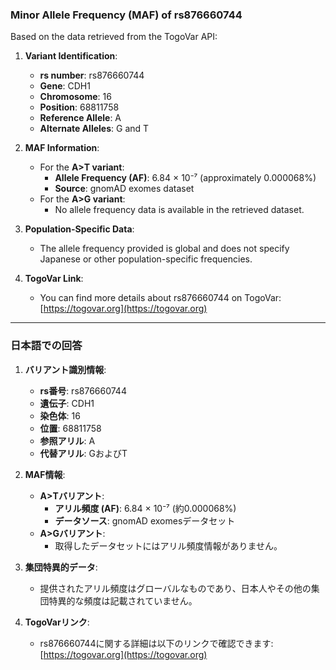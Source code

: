 ### Minor Allele Frequency (MAF) of rs876660744

Based on the data retrieved from the TogoVar API:

1. **Variant Identification**:
   - **rs number**: rs876660744
   - **Gene**: CDH1
   - **Chromosome**: 16
   - **Position**: 68811758
   - **Reference Allele**: A
   - **Alternate Alleles**: G and T

2. **MAF Information**:
   - For the **A>T variant**:
     - **Allele Frequency (AF)**: 6.84 × 10⁻⁷ (approximately 0.000068%)
     - **Source**: gnomAD exomes dataset
   - For the **A>G variant**:
     - No allele frequency data is available in the retrieved dataset.

3. **Population-Specific Data**:
   - The allele frequency provided is global and does not specify Japanese or other population-specific frequencies.

4. **TogoVar Link**:
   - You can find more details about rs876660744 on TogoVar: [https://togovar.org](https://togovar.org)

---

### 日本語での回答

1. **バリアント識別情報**:
   - **rs番号**: rs876660744
   - **遺伝子**: CDH1
   - **染色体**: 16
   - **位置**: 68811758
   - **参照アリル**: A
   - **代替アリル**: GおよびT

2. **MAF情報**:
   - **A>Tバリアント**:
     - **アリル頻度 (AF)**: 6.84 × 10⁻⁷ (約0.000068%)
     - **データソース**: gnomAD exomesデータセット
   - **A>Gバリアント**:
     - 取得したデータセットにはアリル頻度情報がありません。

3. **集団特異的データ**:
   - 提供されたアリル頻度はグローバルなものであり、日本人やその他の集団特異的な頻度は記載されていません。

4. **TogoVarリンク**:
   - rs876660744に関する詳細は以下のリンクで確認できます: [https://togovar.org](https://togovar.org)